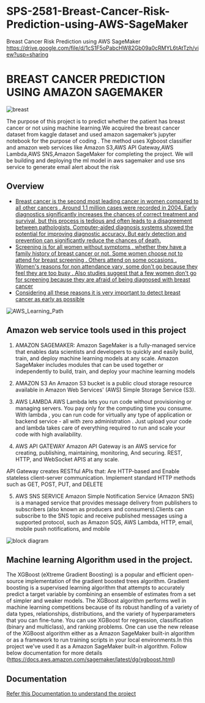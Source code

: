 # SPS-2581-Breast-Cancer-Risk-Prediction-using-AWS-SageMaker
Breast Cancer Risk Prediction using AWS SageMaker
https://drive.google.com/file/d/1cS1F5oPabcHW82Gb09a0cRMYL6tAtTzh/view?usp=sharing

# BREAST CANCER PREDICTION USING AMAZON SAGEMAKER

![breast](https://user-images.githubusercontent.com/56153083/132855498-f64c4c56-5959-4f12-8abb-5d41cf67c0e0.jpg)

The purpose of this project is to predict whether the patient has breast cancer or not using machine learning.We acquired the breast cancer dataset from kaggle dataset and used amazon sagemaker’s jupyter notebook for the purpose of coding . The method uses Xgboost classifier and amazon web services like Amazon S3,AWS API Gateway,AWS Lambda,AWS SNS,Amazon SageMaker for completing the project. We will be building and deploying the ml model in aws sagemaker and use sns service to generate email alert about the risk


## Overview

 - [Breast cancer is the second most leading cancer in women compared to all other cancers . Around 1.1 million cases were recorded in 2004. Early diagnostics significantly increases the chances of correct treatment and survival, but this process is tedious and often leads to a disagreement between pathologists. Computer-aided diagnosis systems showed the potential for improving diagnostic accuracy. But early detection and prevention can significantly reduce the chances of death.](https://awesomeopensource.com/project/elangosundar/awesome-README-templates)
 - [Screening is for all women without symptoms , whether they have a family history of breast cancer or not. Some women choose not to attend for breast screening . Others attend on some occasions . Women's reasons for non attendance vary, some don't go because they feel they are too busy . Also studies suggest that a few women don't go for screening because they are afraid of being diagnosed with breast cancer](https://github.com/matiassingers/awesome-readme)
 - [Considering all these reasons it is very important to detect breast cancer as early as possible](https://bulldogjob.com/news/449-how-to-write-a-good-readme-for-your-github-project)

![AWS_Learning_Path](https://user-images.githubusercontent.com/56153083/132846864-34650319-6055-4f3a-ae2e-5a5efe27993a.png)


  ## Amazon web service tools used in this project

1) AMAZON SAGEMAKER:
Amazon SageMaker is a fully-managed service that enables data scientists and developers to quickly and easily build, train, and deploy machine learning models at any scale. Amazon SageMaker includes modules that can be used together or independently to build, train, and deploy your machine learning models

2) AMAZON S3
An Amazon S3 bucket is a public cloud storage resource available in Amazon Web Services' (AWS) Simple Storage Service (S3).


3) AWS LAMBDA
 AWS Lambda lets you run code without provisioning or managing servers. You pay only for the computing time you consume. With lambda , you can run code for virtually any type of application or backend service - all with zero administration . Just upload your code and lambda takes care of everything required to run and scale your code with high availability.

4) AWS API GATEWAY
Amazon API Gateway is an AWS service for creating, publishing, maintaining, monitoring,
And securing. REST, HTTP, and WebSocket APIS at any scale.

API Gateway creates RESTful APIs that:
Are HTTP-based and Enable stateless client-server communication.
Implement standard HTTP methods such as GET, POST, PUT, and DELETE


5) AWS SNS SERVICE
Amazon Simple Notification Service (Amazon SNS) is a managed service that provides message delivery from publishers to subscribers (also known as producers and consumers).Clients can subscribe to the SNS topic and receive published messages using a supported protocol, such as Amazon SQS, AWS Lambda, HTTP, email, mobile push notifications, and mobile

![block diagram](https://user-images.githubusercontent.com/56153083/132855472-baa619cd-bbeb-4023-a482-3e4afe828558.png)


  ## Machine learning Algorithm used in the project.
The XGBoost (eXtreme Gradient Boosting) is a popular and efficient open-source implementation of the gradient boosted trees algorithm. Gradient boosting is a supervised learning algorithm that attempts to accurately predict a target variable by combining an ensemble of estimates from a set of simpler and weaker models. The XGBoost algorithm performs well in machine learning competitions because of its robust handling of a variety of data types, relationships, distributions, and the variety of hyperparameters that you can fine-tune. You can use XGBoost for regression, classification (binary and multiclass), and ranking problems.
One can use the new release of the XGBoost algorithm either as a Amazon SageMaker built-in algorithm or as a framework to run training scripts in your local environments.In this project we've used it as a Amazon SageMaker built-in algorithm.
Follow below documentation for more details (https://docs.aws.amazon.com/sagemaker/latest/dg/xgboost.html)


## Documentation

[Refer this Documentation to understand the  project](https://docs.google.com/document/d/1dFuw9yT1zD6mBgq3iu6GBvvZFHpEBGBzQ8i002YcGlg/edit?usp=sharing)

  

























